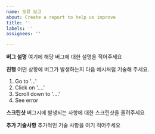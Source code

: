 ```yaml
---
name: 오류 보고
about: Create a report to help us improve
title: ''
labels: ''
assignees: ''

---
```


**버그 설명**
여기에 해당 버그에 대한 설명을 적어주세요

**진행**
어떤 상황에 버그가 발생하는지 다음 예시처럼 기술해 주세요.
1. Go to '...'
2. Click on '....'
3. Scroll down to '....'
4. See error

**스크린샷**
버그시에 발생되는 사항에 대한 스크린샷을 올려주세요

**추가 기술사항**
추가적인 기술 사항을 여기 적어주세요
